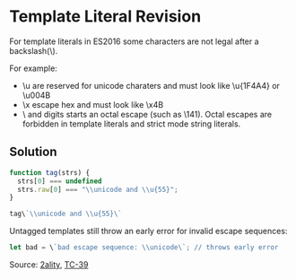 # Template Literal Revision

For template literals in ES2016 some characters are not legal after a backslash(\\).

For example:

* \\u are reserved for unicode charaters and must look like \\u{1F4A4} or \\u004B
* \\x escape hex and must look like \\x4B
* \\ and digits starts an octal escape (such as \\141). Octal escapes are forbidden in template literals and strict mode string literals.

## Solution

```javascript
function tag(strs) {
  strs[0] === undefined
  strs.raw[0] === "\\unicode and \\u{55}";
}

tag\`\\unicode and \\u{55}\`

```

Untagged templates still throw an early error for invalid escape sequences:

```javascript
let bad = \`bad escape sequence: \\unicode\`; // throws early error
```

Source:
[2ality](http://2ality.com/2016/09/template-literal-revision.html),
[TC-39](https://tc39.github.io/proposal-template-literal-revision/#sec-template-literal-lexical-components)
